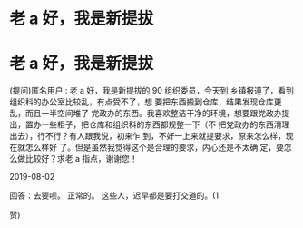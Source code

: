 # 老 a 好，我是新提拔

# 老 a 好，我是新提拔

(提问)匿名用户 : 老 a 好，我是新提拔的 90 组织委员，今天到 乡镇报道了，看到组织科的办公室比较乱，有点受不了，想 要把东西搬到仓库，结果发现仓库更乱，而且一半空间堆了 党政办的东西。我喜欢整洁干净的环境，想要跟党政办提 出，置办一些柜子，把仓库和组织科的东西都规整一下（不 把党政办的东西清理出去），行不行？有人跟我说，初来乍 到，不好一上来就提要求，原来怎么样，现在就怎么样好 了。但是虽然我觉得这个是合理的要求，内心还是不太确 定，要怎么做比较好？求老 a 指点，谢谢您！

2019-08-02

回答：去要呗。 正常的。 这些人，迟早都是要打交道的。(1

赞)
